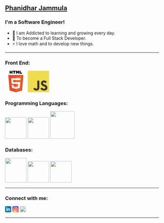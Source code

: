 &nbsp;&nbsp;&nbsp;&nbsp;&nbsp;&nbsp; 
## [Phanidhar Jammula](https://github.com/PhanidharJammula)

### I'm a Software Engineer!

   - :seedling: I am Addicted to learning and growing every day.
   - :goal_net: To become a Full Stack Developer.
   - :zap: I love math and to develop new things.

* * *

### Front End:
<img src="https://raw.githubusercontent.com/github/explore/80688e429a7d4ef2fca1e82350fe8e3517d3494d/topics/html/html.png" width="70" height="70">    <img src="https://raw.githubusercontent.com/github/explore/80688e429a7d4ef2fca1e82350fe8e3517d3494d/topics/javascript/javascript.png" width="70" height="70">

### Programming Languages:
<img src="https://github.com/abranhe/programming-languages-logos/blob/master/src/python/python.png" width="70" height="70">       <img src="https://camo.githubusercontent.com/cdbd0ba439365fba9d1b72e05b6d7e93828f9a9cce4a71346a1a11ed6216261f/68747470733a2f2f696d672e69636f6e73382e636f6d2f636f6c6f722f35302f3030303030302f632d70726f6772616d6d696e672e706e67" width="70" height="70">    <img src="https://camo.githubusercontent.com/6d8bb5138ee1d0f5dfe007ed667838b5a0a1b8629984fab3070466ad52d638b3/68747470733a2f2f696d672e69636f6e73382e636f6d2f636f6c6f722f35302f3030303030302f6a6176612d636f666665652d6375702d6c6f676f2e706e67" width="80" height="90">

### Databases:
<img src="https://github.com/yurijserrano/Github-Profile-Readme-Logos/blob/master/databases/mysql.svg" width="70" height="80">    <img src="https://github.com/yurijserrano/Github-Profile-Readme-Logos/blob/master/databases/redis.svg" width="70" height="70">    <img src="https://github.com/yurijserrano/Github-Profile-Readme-Logos/blob/master/databases/cassandra.svg" width="70" height="70">

* * *

### Connect with me:
<a href="https://www.linkedin.com/in/phanidhar-j-7b5988114/"><img src="https://github.com/edent/SuperTinyIcons/blob/master/images/svg/linkedin.svg" width="20" height="20"></a>    <a href="https://www.instagram.com/phanidhar.jammula/"> <img src="https://github.com/edent/SuperTinyIcons/blob/master/images/svg/instagram.svg" width="20" height="20"></a>    <a href="https://github.com/PhanidharJammula"> <img src="
https://https://raw.githubusercontent.com/edent/SuperTinyIcons/master/images/png/github.png
" width="20" height="20"></a>   
* * *
